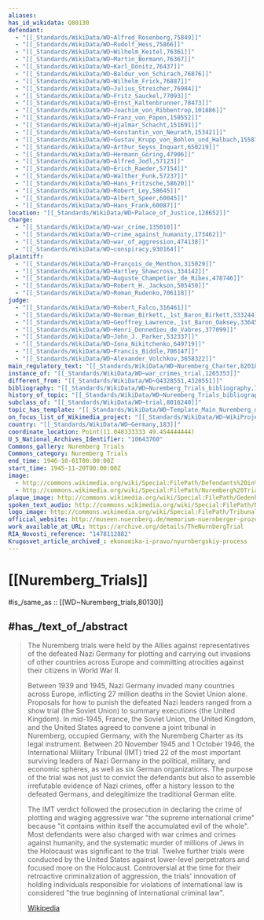```yaml
---
aliases:
has_id_wikidata: Q80130
defendant:
  - "[[_Standards/WikiData/WD~Alfred_Rosenberg,75849]]"
  - "[[_Standards/WikiData/WD~Rudolf_Hess,75866]]"
  - "[[_Standards/WikiData/WD~Wilhelm_Keitel,76361]]"
  - "[[_Standards/WikiData/WD~Martin_Bormann,76367]]"
  - "[[_Standards/WikiData/WD~Karl_Dönitz,76437]]"
  - "[[_Standards/WikiData/WD~Baldur_von_Schirach,76876]]"
  - "[[_Standards/WikiData/WD~Wilhelm_Frick,76887]]"
  - "[[_Standards/WikiData/WD~Julius_Streicher,76984]]"
  - "[[_Standards/WikiData/WD~Fritz_Sauckel,77093]]"
  - "[[_Standards/WikiData/WD~Ernst_Kaltenbrunner,78473]]"
  - "[[_Standards/WikiData/WD~Joachim_von_Ribbentrop,101886]]"
  - "[[_Standards/WikiData/WD~Franz_von_Papen,150552]]"
  - "[[_Standards/WikiData/WD~Hjalmar_Schacht,151691]]"
  - "[[_Standards/WikiData/WD~Konstantin_von_Neurath,153421]]"
  - "[[_Standards/WikiData/WD~Gustav_Krupp_von_Bohlen_und_Halbach,155871]]"
  - "[[_Standards/WikiData/WD~Arthur_Seyss_Inquart,650219]]"
  - "[[_Standards/WikiData/WD~Hermann_Göring,47906]]"
  - "[[_Standards/WikiData/WD~Alfred_Jodl,57123]]"
  - "[[_Standards/WikiData/WD~Erich_Raeder,57154]]"
  - "[[_Standards/WikiData/WD~Walther_Funk,57237]]"
  - "[[_Standards/WikiData/WD~Hans_Fritzsche,58620]]"
  - "[[_Standards/WikiData/WD~Robert_Ley,58645]]"
  - "[[_Standards/WikiData/WD~Albert_Speer,60045]]"
  - "[[_Standards/WikiData/WD~Hans_Frank,60087]]"
location: "[[_Standards/WikiData/WD~Palace_of_Justice,128652]]"
charge:
  - "[[_Standards/WikiData/WD~war_crime,135010]]"
  - "[[_Standards/WikiData/WD~crime_against_humanity,173462]]"
  - "[[_Standards/WikiData/WD~war_of_aggression,474138]]"
  - "[[_Standards/WikiData/WD~conspiracy,930164]]"
plaintiff:
  - "[[_Standards/WikiData/WD~François_de_Menthon,315029]]"
  - "[[_Standards/WikiData/WD~Hartley_Shawcross,334142]]"
  - "[[_Standards/WikiData/WD~Auguste_Champetier_de_Ribes,478746]]"
  - "[[_Standards/WikiData/WD~Robert_H._Jackson,505450]]"
  - "[[_Standards/WikiData/WD~Roman_Rudenko,706118]]"
judge:
  - "[[_Standards/WikiData/WD~Robert_Falco,316461]]"
  - "[[_Standards/WikiData/WD~Norman_Birkett,_1st_Baron_Birkett,333244]]"
  - "[[_Standards/WikiData/WD~Geoffrey_Lawrence,_1st_Baron_Oaksey,336459]]"
  - "[[_Standards/WikiData/WD~Henri_Donnedieu_de_Vabres,377099]]"
  - "[[_Standards/WikiData/WD~John_J._Parker,532337]]"
  - "[[_Standards/WikiData/WD~Iona_Nikitchenko,649719]]"
  - "[[_Standards/WikiData/WD~Francis_Biddle,706147]]"
  - "[[_Standards/WikiData/WD~Alexander_Volchkov,3658322]]"
main_regulatory_text: "[[_Standards/WikiData/WD~Nuremberg_Charter,820183]]"
instance_of: "[[_Standards/WikiData/WD~war_crimes_trial,1265353]]"
different_from: "[[_Standards/WikiData/WD~Q4328551,4328551]]"
bibliography: "[[_Standards/WikiData/WD~Nuremberg_Trials_bibliography,7070094]]"
history_of_topic: "[[_Standards/WikiData/WD~Nuremberg_Trials_bibliography,7070094]]"
subclass_of: "[[_Standards/WikiData/WD~trial,8016240]]"
topic_has_template: "[[_Standards/WikiData/WD~Template_Main_Nuremberg_defendants,11175724]]"
on_focus_list_of_Wikimedia_project: "[[_Standards/WikiData/WD~WikiProject_Human_rights,13382529]]"
country: "[[_Standards/WikiData/WD~Germany,183]]"
coordinate_location: Point(11.048333333 49.454444444)
U_S_National_Archives_Identifier: "10643760"
Commons_gallery: Nuremberg Trials
Commons_category: Nuremberg Trials
end_time: 1946-10-01T00:00:00Z
start_time: 1945-11-20T00:00:00Z
image:
  - http://commons.wikimedia.org/wiki/Special:FilePath/Defendants%20in%20the%20dock%20at%20nuremberg%20trials.jpg
  - http://commons.wikimedia.org/wiki/Special:FilePath/Nuremberg%20Trials.%20Looking%20down%20on%20defendants%20dock%2C%20circa%201945-1946.%20-%20NARA%20-%20540127.jpg
plaque_image: http://commons.wikimedia.org/wiki/Special:FilePath/Gedenktafel%20N%C3%BCrnberger%20Kriegsverbrecherprozesse.jpg
spoken_text_audio: http://commons.wikimedia.org/wiki/Special:FilePath/Nl-Proces%20van%20Neurenberg-article.ogg
logo_image: http://commons.wikimedia.org/wiki/Special:FilePath/Tribunal%20militaire%20international%20Nuremberg%20logo.gif
official_website: http://museen.nuernberg.de/memorium-nuernberger-prozesse/
work_available_at_URL: https://archive.org/details/TheNurnbergTrial
RIA_Novosti_reference: "1478112882"
Krugosvet_article_archived_: ekonomika-i-pravo/nyurnbergskiy-process
---
```


# [[Nuremberg_Trials]] 

#is_/same_as :: [[WD~Nuremberg_trials,80130]] 

## #has_/text_of_/abstract 

> The Nuremberg trials were held by the Allies 
> against representatives of the defeated Nazi Germany 
> for plotting and carrying out invasions of other countries across Europe 
> and committing atrocities against their citizens in World War II.
>
> Between 1939 and 1945, Nazi Germany invaded many countries across Europe, inflicting 27 million deaths in the Soviet Union alone. Proposals for how to punish the defeated Nazi leaders ranged from a show trial (the Soviet Union) to summary executions (the United Kingdom). In mid-1945, France, the Soviet Union, the United Kingdom, and the United States agreed to convene a joint tribunal in Nuremberg, occupied Germany, with the Nuremberg Charter as its legal instrument. Between 20 November 1945 and 1 October 1946, the International Military Tribunal (IMT) tried 22 of the most important surviving leaders of Nazi Germany in the political, military, and economic spheres, as well as six German organizations. The purpose of the trial was not just to convict the defendants but also to assemble irrefutable evidence of Nazi crimes, offer a history lesson to the defeated Germans, and delegitimize the traditional German elite.
>
> The IMT verdict followed the prosecution in declaring the crime of plotting and waging aggressive war "the supreme international crime" because "it contains within itself the accumulated evil of the whole". Most defendants were also charged with war crimes and crimes against humanity, and the systematic murder of millions of Jews in the Holocaust was significant to the trial. Twelve further trials were conducted by the United States against lower-level perpetrators and focused more on the Holocaust. Controversial at the time for their retroactive criminalization of aggression, the trials' innovation of holding individuals responsible for violations of international law is considered "the true beginning of international criminal law".
>
> [Wikipedia](https://en.wikipedia.org/wiki/Nuremberg%20trials) 

